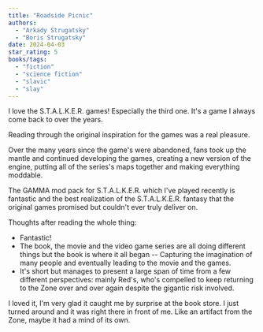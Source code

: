 ```yaml
---
title: "Roadside Picnic"
authors:
  - "Arkady Strugatsky"
  - "Boris Strugatsky"
date: 2024-04-03
star_rating: 5
books/tags:
  - "fiction"
  - "science fiction"
  - "slavic"
  - "slay"
---
```


I love the S.T.A.L.K.E.R. games! Especially the third one. It's a game I always
come back to over the years.

Reading through the original inspiration for the games was a real pleasure.

<!--more-->

Over the many years since the game's were abandoned, fans took up the mantle and
continued developing the games, creating a new version of the engine, putting
all of the series's maps together and making everything moddable.

The GAMMA mod pack for S.T.A.L.K.E.R. which I've played recently is fantastic
and the best realization of the S.T.A.L.K.E.R. fantasy that the original games
promised but couldn't ever truly deliver on.

Thoughts after reading the whole thing:

- Fantastic!
- The book, the movie and the video game series are all doing different things
  but the book is where it all began -- Capturing the imagination of many people
  and eventually leading to the movie and the games.
- It's short but manages to present a large span of time from a few different
  perspectives: mainly Red's, who's compelled to keep returning to the Zone over
  and over again despite the gigantic risk involved.

I loved it, I'm very glad it caught me by surprise at the book store. I just
turned around and it was right there in front of me. Like an artifact from the
Zone, maybe it had a mind of its own.
